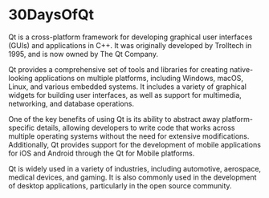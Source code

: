 # 30DaysOfQt

Qt is a cross-platform framework for developing graphical user interfaces (GUIs) and applications in C++. It was originally developed by Trolltech in 1995, and is now owned by The Qt Company.

Qt provides a comprehensive set of tools and libraries for creating native-looking applications on multiple platforms, including Windows, macOS, Linux, and various embedded systems. It includes a variety of graphical widgets for building user interfaces, as well as support for multimedia, networking, and database operations.

One of the key benefits of using Qt is its ability to abstract away platform-specific details, allowing developers to write code that works across multiple operating systems without the need for extensive modifications. Additionally, Qt provides support for the development of mobile applications for iOS and Android through the Qt for Mobile platforms.

Qt is widely used in a variety of industries, including automotive, aerospace, medical devices, and gaming. It is also commonly used in the development of desktop applications, particularly in the open source community.
